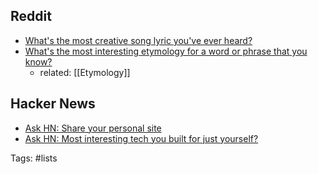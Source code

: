 ## Reddit

- [What's the most creative song lyric you've ever heard?](https://www.reddit.com/r/AskReddit/comments/12ql2s1/whats_the_most_creative_song_lyric_youve_ever/)
- [What's the most interesting etymology for a word or phrase that you know?](https://www.reddit.com/r/AskReddit/comments/13nxmi0/whats_the_most_interesting_etymology_for_a_word/)
	- related: [[Etymology]]

## Hacker News

- [Ask HN: Share your personal site](https://news.ycombinator.com/item?id=30934529)
- [Ask HN: Most interesting tech you built for just yourself?](https://news.ycombinator.com/item?id=35729232)

Tags: #lists
